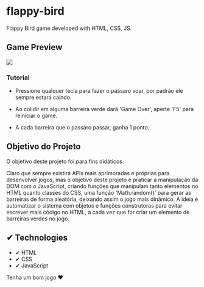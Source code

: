# flappy-bird
 Flappy Bird game developed with HTML, CSS, JS.

## Game Preview

<img src="images/game-screen.gif">

### Tutorial

- Pressione qualquer tecla para fazer o pássaro voar, por padrão ele sempre estará caindo.

- Ao colidir em alguma barreira verde dará 'Game Over', aperte 'F5' para reiniciar o game.

- A cada barreira que o passáro passar, ganha 1 ponto.

## Objetivo do Projeto

O objetivo deste projeto foi para fins didáticos.

Claro que sempre existirá APIs mais aprimoradas e próprias para desenvolver jogos, mas o objetivo deste projeto é praticar a manipulação da DOM com o JavaScript, criando funções que manipulam tanto elementos no HTML quanto classes do CSS, uma função 'Math.random()' para gerar as barreiras de forma aleatória, deixando assim o jogo mais dinâmico. A ideia é automatizar o sistema com objetos e funções construtoras para evitar escrever mais código no HTML, a cada vez que for criar um elemento de barreiras verdes no jogo.

## ✔ Technologies

- ✔ HTML
- ✔ CSS
- ✔ JavaScript


Tenha um bom jogo ❤
